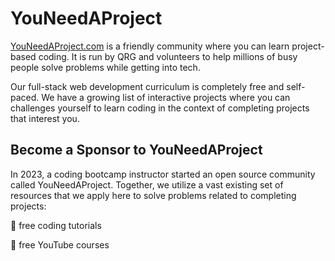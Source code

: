 # YouNeedAProject

[YouNeedAProject.com](https://YouNeedAProject.com) is a friendly community where you can learn project-based coding. It is run by QRG and volunteers to help millions of busy people solve problems while getting into tech.

Our full-stack web development curriculum is completely free and self-paced. We have a growing list of interactive projects where you can challenges yourself to learn coding in the context of completing projects that interest you.

## Become a Sponsor to YouNeedAProject

In 2023, a coding bootcamp instructor started an open source community called YouNeedAProject. Together, we utilize a vast existing set of resources that we apply here to solve problems related to completing projects:


🧪 free coding tutorials

🎒 free YouTube courses

